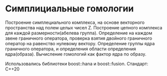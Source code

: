 # Симплициальные гомологии
Построение симплециального комплекса, на основе векторного пространства над полем целых чисел Z.
Построение цепного комплекса для каждой размерности(абелева группа).
Определение на каждом звене граничного оператора, проверка взятия двойного граничного оператор на равенство нулевому вектору.
Определение группы ядра граничного оператора, и определения области определения ядра(образа).
Вычисление гомологий как фактор ядра по образу.

Использовались библиотеки boost::hana и boost::fusion.
Стандарт: C++20
